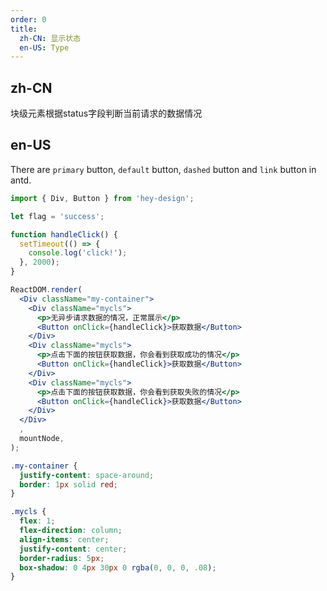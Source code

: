 ```yaml
---
order: 0
title:
  zh-CN: 显示状态
  en-US: Type
---
```


## zh-CN

块级元素根据status字段判断当前请求的数据情况

## en-US

There are `primary` button, `default` button, `dashed` button and `link` button in antd.

```jsx
import { Div, Button } from 'hey-design';

let flag = 'success';

function handleClick() {
  setTimeout(() => {
    console.log('click!');
  }, 2000);
}

ReactDOM.render(
  <Div className="my-container">
    <Div className="mycls">
      <p>无异步请求数据的情况，正常展示</p>
      <Button onClick={handleClick}>获取数据</Button>
    </Div>
    <Div className="mycls">
      <p>点击下面的按钮获取数据，你会看到获取成功的情况</p>
      <Button onClick={handleClick}>获取数据</Button>
    </Div>
    <Div className="mycls">
      <p>点击下面的按钮获取数据，你会看到获取失败的情况</p>
      <Button onClick={handleClick}>获取数据</Button>
    </Div>
  </Div>
  ,
  mountNode,
);
```

```css
.my-container {
  justify-content: space-around;
  border: 1px solid red;
}

.mycls {
  flex: 1;
  flex-direction: column;
  align-items: center;
  justify-content: center;
  border-radius: 5px;
  box-shadow: 0 4px 30px 0 rgba(0, 0, 0, .08);
}
```
